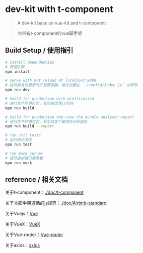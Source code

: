 # dev-kit with t-component

> A dev-kit base on vue-kit and t-component

> 内带有t-component的vue脚手架

## Build Setup / 使用指引

``` bash
# install dependencies
# 安装依赖
npm install

# serve with hot reload at localhost:8080
# 启动具有热更新的开发服务器，相关设置在 `./config/index.js` 中修改
npm run dev

# build for production with minification
# 进行生产环境打包，会压缩混淆js代码
npm run build

# build for production and view the bundle analyzer report
# 进行生产环境打包，并生成各个模块的分析报告
npm run build --report

# run unit tests
# 运行单元测试
npm run test

# run mock server
# 运行虚拟接口服务器
npm run mock
```

## reference / 相关文档

关于t-component：[./doc/t-component](./doc/t-component.md)

关于本脚手架遵循的js规范：[./doc/Airbnb-standard](./doc/Airbnb-standard.md)

关于Vuejs：[Vue](http://cn.vuejs.org/v2/guide/)

关于VueX：[VueX](https://vuex.vuejs.org/zh-cn/)

关于Vue-router：[Vue-router](https://router.vuejs.org/zh-cn/)

关于axios：[axios](https://github.com/axios/axios)
